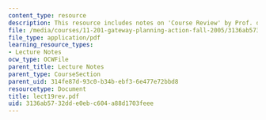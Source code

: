 ```yaml
---
content_type: resource
description: This resource includes notes on 'Course Review' by Prof. de Souza Briggs.
file: /media/courses/11-201-gateway-planning-action-fall-2005/3136ab5732dde0ebc604a88d1703feee_lect19rev.pdf
file_type: application/pdf
learning_resource_types:
- Lecture Notes
ocw_type: OCWFile
parent_title: Lecture Notes
parent_type: CourseSection
parent_uid: 314fe87d-93c0-b34b-ebf3-6e477e72bbd8
resourcetype: Document
title: lect19rev.pdf
uid: 3136ab57-32dd-e0eb-c604-a88d1703feee
---
```

